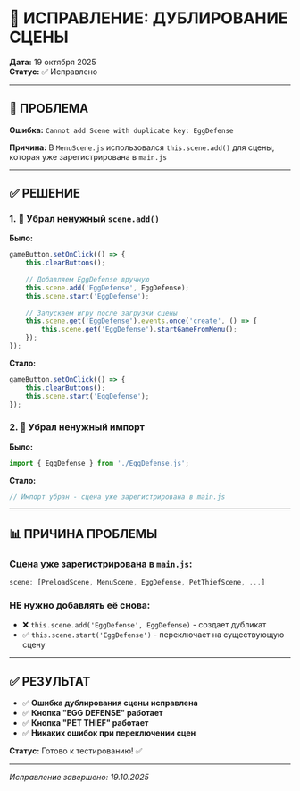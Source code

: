 # 🔄 ИСПРАВЛЕНИЕ: ДУБЛИРОВАНИЕ СЦЕНЫ

**Дата:** 19 октября 2025  
**Статус:** ✅ Исправлено

---

## 🐛 ПРОБЛЕМА

**Ошибка:** `Cannot add Scene with duplicate key: EggDefense`

**Причина:** В `MenuScene.js` использовался `this.scene.add()` для сцены, которая уже зарегистрирована в `main.js`

---

## ✅ РЕШЕНИЕ

### 1. 🔧 Убрал ненужный `scene.add()`

**Было:**
```javascript
gameButton.setOnClick(() => {
    this.clearButtons();
    
    // Добавляем EggDefense вручную
    this.scene.add('EggDefense', EggDefense);
    this.scene.start('EggDefense');
    
    // Запускаем игру после загрузки сцены
    this.scene.get('EggDefense').events.once('create', () => {
        this.scene.get('EggDefense').startGameFromMenu();
    });
});
```

**Стало:**
```javascript
gameButton.setOnClick(() => {
    this.clearButtons();
    this.scene.start('EggDefense');
});
```

### 2. 🔧 Убрал ненужный импорт

**Было:**
```javascript
import { EggDefense } from './EggDefense.js';
```

**Стало:**
```javascript
// Импорт убран - сцена уже зарегистрирована в main.js
```

---

## 📊 ПРИЧИНА ПРОБЛЕМЫ

### Сцена уже зарегистрирована в `main.js`:
```javascript
scene: [PreloadScene, MenuScene, EggDefense, PetThiefScene, ...]
```

### НЕ нужно добавлять её снова:
- ❌ `this.scene.add('EggDefense', EggDefense)` - создает дубликат
- ✅ `this.scene.start('EggDefense')` - переключает на существующую сцену

---

## ✅ РЕЗУЛЬТАТ

- ✅ **Ошибка дублирования сцены исправлена**
- ✅ **Кнопка "EGG DEFENSE" работает**
- ✅ **Кнопка "PET THIEF" работает**
- ✅ **Никаких ошибок при переключении сцен**

**Статус:** Готово к тестированию! ✅

---

*Исправление завершено: 19.10.2025*



